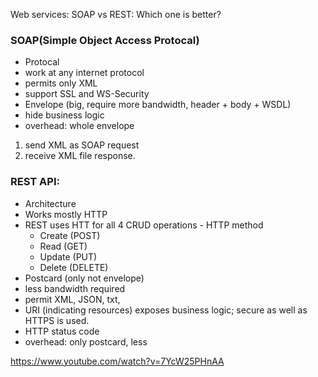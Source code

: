 
Web services: SOAP vs REST: Which one is better? 

### SOAP(Simple Object Access Protocal)
* Protocal
* work at any internet protocol
* permits only XML
* support SSL and WS-Security
* Envelope (big, require more bandwidth, header + body + WSDL)
* hide business logic
* overhead: whole envelope

1. send XML as SOAP request
2. receive XML file response.

### REST API:
* Architecture
* Works mostly HTTP
* REST uses HTT for all 4 CRUD operations - HTTP method
  - Create (POST)
  - Read (GET)
  - Update (PUT)
  - Delete (DELETE)
* Postcard (only not envelope)
* less bandwidth required
* permit XML, JSON, txt,
* URI (indicating resources) exposes business logic; secure as well as HTTPS is used.
* HTTP status code
* overhead: only postcard, less


https://www.youtube.com/watch?v=7YcW25PHnAA

